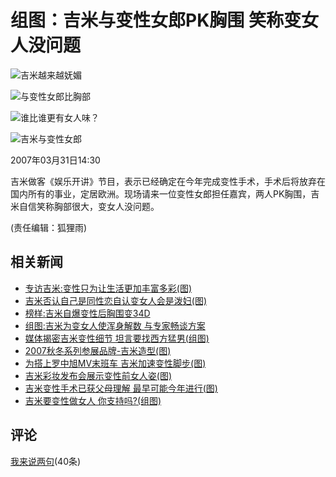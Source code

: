 # 组图：吉米与变性女郎PK胸围 笑称变女人没问题

![吉米越来越妩媚](https://photocdn.sohu.com/20070331/Img249105895.jpg)

![与变性女郎比胸部](https://photocdn.sohu.com/20070331/Img249105896.jpg)

![谁比谁更有女人味？](https://photocdn.sohu.com/20070331/Img249105897.jpg)

![吉米与变性女郎](https://photocdn.sohu.com/20070331/Img249105898.jpg)

2007年03月31日14:30

吉米做客《娱乐开讲》节目，表示已经确定在今年完成变性手术，手术后将放弃在国内所有的事业，定居欧洲。现场请来一位变性女郎担任嘉宾，两人PK胸围，吉米自信笑称胸部很大，变女人没问题。

(责任编辑：狐狸雨)

## 相关新闻

- [专访吉米:变性只为让生活更加丰富多彩(图)](https://yule.sohu.com/20070321/n248872723_1.shtml)
- [吉米否认自己是同性恋自认变女人会是泼妇(图)](https://news.sohu.com/20070330/n249072255.shtml)
- [榜样:吉米自爆变性后胸围变34D](https://women.sohu.com/20070326/n248922873.shtml)
- [组图:吉米为变女人使浑身解数 与专家畅谈方案](https://yule.sohu.com/20070331/n249102363.shtml)
- [媒体揭密吉米变性细节 坦言要找西方猛男(组图)](https://gd.sohu.com/20070329/n249064350.shtml)
- [2007秋冬系列参展品牌-吉米造型(图)](https://news.sohu.com/20070328/n249042984.shtml)
- [为搭上罗中旭MV末班车 吉米加速变性脚步(图)](https://music.yule.sohu.com/20070322/n248903007.shtml)
- [吉米彩妆发布会展示变性前女人姿(图)](https://news.sohu.com/20070319/n248819476.shtml)
- [吉米变性手术已获父母理解 最早可能今年进行(图)](https://news.sohu.com/20070316/n248763921.shtml)
- [吉米要变性做女人 你支持吗?(组图)](https://news.sohu.com/20070309/n248623255.shtml)

## 评论
[我来说两句](https://comment2.news.sohu.com/viewcomments.action?id=249105894)(40条)
<!-- tcd_original_link http://yule.sohu.com/20070331/n249105894.shtml -->
